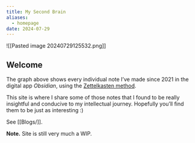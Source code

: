 ```yaml
---
title: My Second Brain
aliases:
  - homepage
date: 2024-07-29
---
```

![[Pasted image 20240729125532.png]]

## Welcome

The graph above shows every individual note I’ve made since 2021 in the digital app *Obsidian*, using the [Zettelkasten method](https://en.wikipedia.org/wiki/Zettelkasten).

This site is where I share some of those notes that I found to be really insightful and conducive to my intellectual journey. Hopefully you’ll find them to be just as interesting :)

See [[Blogs/]].

**Note.** Site is still very much a WIP.
